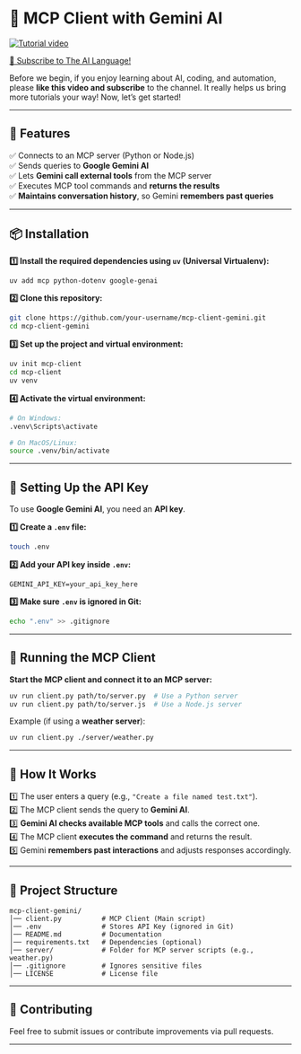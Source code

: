 # 🚀 MCP Client with Gemini AI

[![Tutorial video](https://img.youtube.com/vi/GAPncIfnDwg/maxresdefault.jpg)](https://youtu.be/GAPncIfnDwg)

[📢 Subscribe to The AI Language!](https://youtube.com/@theailanguage?sub_confirmation=1)

Before we begin, if you enjoy learning about AI, coding, and automation, please **like this video and subscribe** to the channel. It really helps us bring more tutorials your way! Now, let’s get started!

---

## 📌 **Features**
✅ Connects to an MCP server (Python or Node.js)  
✅ Sends queries to **Google Gemini AI**  
✅ Lets **Gemini call external tools** from the MCP server  
✅ Executes MCP tool commands and **returns the results**  
✅ **Maintains conversation history**, so Gemini **remembers past queries**  

---

## 📦 **Installation**
**1️⃣ Install the required dependencies using `uv` (Universal Virtualenv):**
```bash
uv add mcp python-dotenv google-genai
```

**2️⃣ Clone this repository:**
```bash
git clone https://github.com/your-username/mcp-client-gemini.git
cd mcp-client-gemini
```

**3️⃣ Set up the project and virtual environment:**
```bash
uv init mcp-client
cd mcp-client
uv venv
```

**4️⃣ Activate the virtual environment:**
```bash
# On Windows:
.venv\Scripts\activate

# On MacOS/Linux:
source .venv/bin/activate
```

---

## 🔑 **Setting Up the API Key**
To use **Google Gemini AI**, you need an **API key**.

**1️⃣ Create a `.env` file:**
```bash
touch .env
```

**2️⃣ Add your API key inside `.env`:**
```
GEMINI_API_KEY=your_api_key_here
```

**3️⃣ Make sure `.env` is ignored in Git:**
```bash
echo ".env" >> .gitignore
```

---

## 🚀 **Running the MCP Client**
**Start the MCP client and connect it to an MCP server:**
```bash
uv run client.py path/to/server.py  # Use a Python server
uv run client.py path/to/server.js  # Use a Node.js server
```

Example (if using a **weather server**):
```bash
uv run client.py ./server/weather.py
```

---

## 🔧 **How It Works**
1️⃣ The user enters a query (e.g., `"Create a file named test.txt"`).  
2️⃣ The MCP client sends the query to **Gemini AI**.  
3️⃣ **Gemini AI checks available MCP tools** and calls the correct one.  
4️⃣ The MCP client **executes the command** and returns the result.  
5️⃣ Gemini **remembers past interactions** and adjusts responses accordingly.  

---

## 📁 **Project Structure**
```
mcp-client-gemini/
│── client.py          # MCP Client (Main script)
│── .env               # Stores API Key (ignored in Git)
│── README.md          # Documentation
│── requirements.txt   # Dependencies (optional)
│── server/            # Folder for MCP server scripts (e.g., weather.py)
│── .gitignore         # Ignores sensitive files
│── LICENSE            # License file
```

---

## 🎯 **Contributing**
Feel free to submit issues or contribute improvements via pull requests.

---